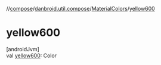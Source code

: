 //[compose](../../../index.md)/[danbroid.util.compose](../index.md)/[MaterialColors](index.md)/[yellow600](yellow600.md)

# yellow600

[androidJvm]\
val [yellow600](yellow600.md): Color
